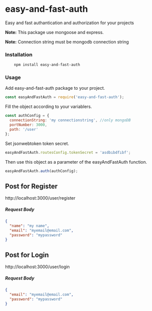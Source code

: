 # easy-and-fast-auth

Easy and fast authantication and authorization for your projects

**Note:** This package use mongoose and express.

**Note:** Connection string must be mongodb connection string

### Installation

```sh
    npm install easy-and-fast-auth
```

### Usage

Add easy-and-fast-auth package to your project.

```javascript
const easyAndFastAuth = require('easy-and-fast-auth');
```

Fill the object according to your variablers.

```javascript
const authConfig = {
  connectionString: 'my connectionstring', //only mongoDB
  portNumber: 3000,
  path: '/user'
};
```

Set jsonwebtoken token secret.

```javascript
easyAndFastAuth.routesConfig.tokenSecret = 'asdbıbdfıbf';
```

Then use this object as a parameter of the easyAndFastAuth function.

```javascript
easyAndFastAuth.auth(authConfig);
```

## Post for Register

http://localhost:3000/user/register

##### Request Body

```json
{
  "name": "my name",
  "email": "myemail@email.com",
  "password": "mypassword"
}
```

## Post for Login

http://localhost:3000/user/login

##### Request Body

```json
{
  "email": "myemail@email.com",
  "password": "mypassword"
}
```

